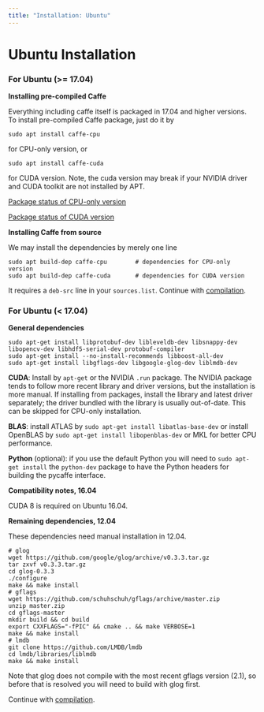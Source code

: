 ```yaml
---
title: "Installation: Ubuntu"
---
```


# Ubuntu Installation

### For Ubuntu (>= 17.04)

**Installing pre-compiled Caffe**

Everything including caffe itself is packaged in 17.04 and higher versions.
To install pre-compiled Caffe package, just do it by

    sudo apt install caffe-cpu

for CPU-only version, or

    sudo apt install caffe-cuda

for CUDA version. Note, the cuda version may break if your NVIDIA driver
and CUDA toolkit are not installed by APT.

[Package status of CPU-only version](https://launchpad.net/ubuntu/+source/caffe)

[Package status of CUDA version](https://launchpad.net/ubuntu/+source/caffe-contrib)

**Installing Caffe from source**

We may install the dependencies by merely one line

    sudo apt build-dep caffe-cpu        # dependencies for CPU-only version
    sudo apt build-dep caffe-cuda       # dependencies for CUDA version

It requires a `deb-src` line in your `sources.list`.
Continue with [compilation](installation.md#compilation).

### For Ubuntu (\< 17.04)

**General dependencies**

    sudo apt-get install libprotobuf-dev libleveldb-dev libsnappy-dev libopencv-dev libhdf5-serial-dev protobuf-compiler
    sudo apt-get install --no-install-recommends libboost-all-dev
    sudo apt-get install libgflags-dev libgoogle-glog-dev liblmdb-dev

**CUDA**: Install by `apt-get` or the NVIDIA `.run` package.
The NVIDIA package tends to follow more recent library and driver versions, but the installation is more manual.
If installing from packages, install the library and latest driver separately; the driver bundled with the library is usually out-of-date.
This can be skipped for CPU-only installation.

**BLAS**: install ATLAS by `sudo apt-get install libatlas-base-dev` or install OpenBLAS by `sudo apt-get install libopenblas-dev` or MKL for better CPU performance.

**Python** (optional): if you use the default Python you will need to `sudo apt-get install` the `python-dev` package to have the Python headers for building the pycaffe interface.

**Compatibility notes, 16.04**

CUDA 8 is required on Ubuntu 16.04.

**Remaining dependencies, 12.04**

These dependencies need manual installation in 12.04.

    # glog
    wget https://github.com/google/glog/archive/v0.3.3.tar.gz
    tar zxvf v0.3.3.tar.gz
    cd glog-0.3.3
    ./configure
    make && make install
    # gflags
    wget https://github.com/schuhschuh/gflags/archive/master.zip
    unzip master.zip
    cd gflags-master
    mkdir build && cd build
    export CXXFLAGS="-fPIC" && cmake .. && make VERBOSE=1
    make && make install
    # lmdb
    git clone https://github.com/LMDB/lmdb
    cd lmdb/libraries/liblmdb
    make && make install

Note that glog does not compile with the most recent gflags version (2.1), so before that is resolved you will need to build with glog first.

Continue with [compilation](installation.md#compilation).
